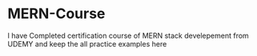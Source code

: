 # MERN-Course
I have Completed certification course of MERN stack develepement from UDEMY and keep the all practice examples here
